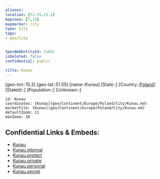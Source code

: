 ```yaml
---
aliases: 
location: [51.55,15.2]
mapzoom: [7,12] 
mapmarker: city 
type: City
tags:
- geo/City


SpocWebEntityId: 31692
isDeleted: false
confidential: public

title: Kunau
---
```

[geo-lon::15.2]
[geo-lat::51.55]
[name::Kunau]
[State::]
[Country::[Poland](geo/Continent/Europe/Poland.md)]
[StateId::]
[Population::]
[Unknown::]


```leaflet
id: Kunau
coordinates: [Kunau](geo/Continent/Europe/Poland/City/Kunau.md)
markerFile: [Kunau](geo/Continent/Europe/Poland/City/Kunau.md)
defaultZoom: 11 
maxZoom: 18
```


## Confidential Links & Embeds: 
- [Kunau](../../../../../../_public/geo/Continent/Europe/Poland/City/Kunau.md) 
- [Kunau.internal](../../../../../../_internal/geo/Continent/Europe/Poland/City/Kunau.internal.md) 
- [Kunau.protect](../../../../../../_protect/geo/Continent/Europe/Poland/City/Kunau.protect.md) 
- [Kunau.private](../../../../../../_private/geo/Continent/Europe/Poland/City/Kunau.private.md) 
- [Kunau.personal](../../../../../../_personal/geo/Continent/Europe/Poland/City/Kunau.personal.md) 
- [Kunau.secret](../../../../../../_secret/geo/Continent/Europe/Poland/City/Kunau.secret.md) 
